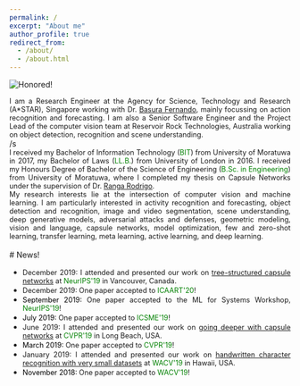 ```yaml
---
permalink: /
excerpt: "About me"
author_profile: true
redirect_from: 
  - /about/
  - /about.html
---
```


![Honored!](vinojjayasundara.github.io/images/cover.jpg)

<div style="text-align: justify"><span style="font-size:0.9em;"> I am a Research Engineer at the Agency for Science, Technology and Research (A*STAR), Singapore working with Dr. <a href = "https://scholar.google.com/citations?user=GyvseMkAAAAJ&hl=en&oi=ao">Basura Fernando</a>, mainly focussing on action recognition and forecasting. I am also a Senior Software Engineer and the Project Lead of the computer vision team at Reservoir Rock Technologies, Australia working on object detection, recognition and scene understanding.</span></div>
/s
<div style="text-align: justify"><span style="font-size:0.9em;"> I received my Bachelor of Information Technology (<span style="color:green">BIT</span>) from University of Moratuwa in 2017, my Bachelor of Laws (<span style="color:green">LL.B.</span>) from University of London in 2016. I received my Honours Degree of Bachelor of the Science of Engineering (<span style="color:green">B.Sc. in Engineering</span>) from University of Moratuwa, where I completed my thesis on Capsule Networks under the supervision of Dr. <a href = "https://scholar.google.com/citations?user=YaEJbvYAAAAJ&hl=en&oi=ao">Ranga Rodrigo</a>.</span></div>


<div style="text-align: justify"><span style="font-size:0.9em;">My research interests lie at the intersection of computer vision and machine learning. I am particularly interested in activity recognition and forecasting, object detection and recognition, image and video segmentation, scene understanding, deep generative models, adversarial attacks and defenses, geometric modeling, vision and language, capsule networks, model optimization, few and zero-shot learning, transfer learning, meta learning, active learning, and deep learning.</span></div>
<br/>
# News!

* <div style="text-align: justify"><span style="font-size:0.9em;">December 2019: I attended and presented our work on <a href = "https://arxiv.org/pdf/1910.12306.pdf">tree-structured capsule networks</a> at <span style="color:green"> NeurIPS'19</span> in Vancouver, Canada.</span></div>
* <div style="text-align: justify"><span style="font-size:0.9em;">December 2019: One paper accepted to <span style="color:green"> ICAART'20</span>!</span></div>
* <div style="text-align: justify"><span style="font-size:0.9em;"> <span style="color:black">September 2019:</span> One paper accepted to the ML for Systems Workshop,<span style="color:green"> NeurIPS'19</span>!</span></div>
* <div style="text-align: justify"><span style="font-size:0.9em;"> <span style="color:black">July 2019:</span> One paper accepted to <span style="color:green"> ICSME'19</span>!</span></div>
* <div style="text-align: justify"><span style="font-size:0.9em;">June 2019: I attended and presented our work on <a href = "http://openaccess.thecvf.com/content_CVPR_2019/papers/Rajasegaran_DeepCaps_Going_Deeper_With_Capsule_Networks_CVPR_2019_paper.pdf">going deeper with capsule networks</a> at <span style="color:green"> CVPR'19</span> in Long Beach, USA.</span></div>
* <div style="text-align: justify"><span style="font-size:0.9em;"> <span style="color:black">March 2019:</span> One paper accepted to <span style="color:green"> CVPR'19</span>!</span></div>
* <div style="text-align: justify"><span style="font-size:0.9em;">January 2019: I attended and presented our work on <a href = "https://arxiv.org/pdf/1904.08095.pdf">handwritten character recognition with very small datasets</a> at <span style="color:green"> WACV'19</span> in Hawaii, USA.</span></div>
* <div style="text-align: justify"><span style="font-size:0.9em;"> <span style="color:black">November 2018:</span> One paper accepted to <span style="color:green"> WACV'19</span>!</span></div>
